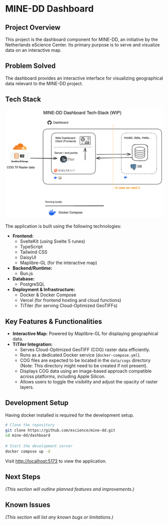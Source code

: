 # MINE-DD Dashboard

## Project Overview

This project is the dashboard component for MINE-DD, an initiative by the Netherlands eScience Center. Its primary purpose is to serve and visualize data on an interactive map.

## Problem Solved

The dashboard provides an interactive interface for visualizing geographical data relevant to the MINE-DD project.

## Tech Stack

![](./tech.excalidraw.png)

The application is built using the following technologies:

*   **Frontend:**
    *   SvelteKit (using Svelte 5 runes)
    *   TypeScript
    *   Tailwind CSS
    *   DaisyUI
    *   Maplibre-GL (for the interactive map)
*   **Backend/Runtime:**
    *   Bun.js
*   **Database:**
    *   PostgreSQL
*   **Deployment & Infrastructure:**
    *   Docker & Docker Compose
    *   Vercel (for frontend hosting and cloud functions)
    *   TiTiler (for serving Cloud-Optimized GeoTIFFs)

## Key Features & Functionalities

*   **Interactive Map:** Powered by Maplibre-GL for displaying geographical data.
*   **TiTiler Integration:**
    *   Serves Cloud-Optimized GeoTIFF (COG) raster data efficiently.
    *   Runs as a dedicated Docker service (`docker-compose.yml`).
    *   COG files are expected to be located in the `data/cogs` directory (Note: This directory might need to be created if not present).
    *   Displays COG data using an image-based approach compatible across platforms, including Apple Silicon.
    *   Allows users to toggle the visibility and adjust the opacity of raster layers.

## Development Setup

Having docker installed is required for the development setup.
```bash
# Clone the repository
git clone https://github.com/escience/mine-dd.git
cd mine-dd/dashboard

# Start the development server
docker compose up -d
```
Visit [http://localhost:5173](http://localhost:5173) to view the application.

## Next Steps

*(This section will outline planned features and improvements.)*

## Known Issues

*(This section will list any known bugs or limitations.)*
